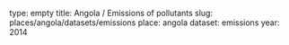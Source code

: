 type: empty
title: Angola / Emissions of pollutants
slug: places/angola/datasets/emissions
place: angola
dataset: emissions
year: 2014
